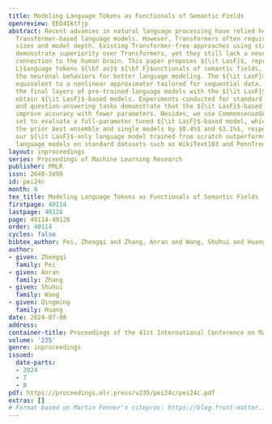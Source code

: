 ```yaml
---
title: Modeling Language Tokens as Functionals of Semantic Fields
openreview: EEO4Iktfjp
abstract: Recent advances in natural language processing have relied heavily on using
  Transformer-based language models. However, Transformers often require large parameter
  sizes and model depth. Existing Transformer-free approaches using state-space models
  demonstrate superiority over Transformers, yet they still lack a neuro-biologically
  connection to the human brain. This paper proposes ${\it LasF}$, representing ${\bf
  L}$anguage tokens ${\bf as}$ ${\bf F}$unctionals of semantic fields, to simulate
  the neuronal behaviors for better language modeling. The ${\it LasF}$ module is
  equivalent to a nonlinear approximator tailored for sequential data. By replacing
  the final layers of pre-trained language models with the ${\it LasF}$ module, we
  obtain ${\it LasF}$-based models. Experiments conducted for standard reading comprehension
  and question-answering tasks demonstrate that the ${\it LasF}$-based models consistently
  improve accuracy with fewer parameters. Besides, we use CommonsenseQA’s blind test
  set to evaluate a full-parameter tuned ${\it LasF}$-based model, which outperforms
  the prior best ensemble and single models by $0.4%$ and $3.1%$, respectively. Furthermore,
  our ${\it LasF}$-only language model trained from scratch outperforms existing parameter-efficient
  language models on standard datasets such as WikiText103 and PennTreebank.
layout: inproceedings
series: Proceedings of Machine Learning Research
publisher: PMLR
issn: 2640-3498
id: pei24c
month: 0
tex_title: Modeling Language Tokens as Functionals of Semantic Fields
firstpage: 40114
lastpage: 40128
page: 40114-40128
order: 40114
cycles: false
bibtex_author: Pei, Zhengqi and Zhang, Anran and Wang, Shuhui and Huang, Qingming
author:
- given: Zhengqi
  family: Pei
- given: Anran
  family: Zhang
- given: Shuhui
  family: Wang
- given: Qingming
  family: Huang
date: 2024-07-08
address:
container-title: Proceedings of the 41st International Conference on Machine Learning
volume: '235'
genre: inproceedings
issued:
  date-parts:
  - 2024
  - 7
  - 8
pdf: https://proceedings.mlr.press/v235/pei24c/pei24c.pdf
extras: []
# Format based on Martin Fenner's citeproc: https://blog.front-matter.io/posts/citeproc-yaml-for-bibliographies/
---
```

